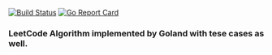  [![Build Status](https://travis-ci.org/linnv/leetcode.svg?branch=master)](https://travis-ci.org/linnv/leetcode)
 [![Go Report Card](https://goreportcard.com/badge/github.com/linnv/leetcode)](https://goreportcard.com/report/github.com/linnv/leetcode)

### LeetCode Algorithm implemented by Goland with tese cases as well.
